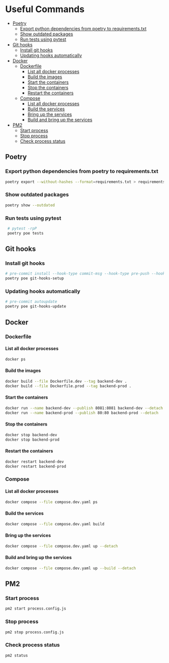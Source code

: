 # Useful Commands <!-- omit from toc -->

- [Poetry](#poetry)
  - [Export python dependencies from poetry to requirements.txt](#export-python-dependencies-from-poetry-to-requirementstxt)
  - [Show outdated packages](#show-outdated-packages)
  - [Run tests using pytest](#run-tests-using-pytest)
- [Git hooks](#git-hooks)
  - [Install git hooks](#install-git-hooks)
  - [Updating hooks automatically](#updating-hooks-automatically)
- [Docker](#docker)
  - [Dockerfile](#dockerfile)
    - [List all docker processes](#list-all-docker-processes)
    - [Build the images](#build-the-images)
    - [Start the containers](#start-the-containers)
    - [Stop the containers](#stop-the-containers)
    - [Restart the containers](#restart-the-containers)
  - [Compose](#compose)
    - [List all docker processes](#list-all-docker-processes-1)
    - [Build the services](#build-the-services)
    - [Bring up the services](#bring-up-the-services)
    - [Build and bring up the services](#build-and-bring-up-the-services)
- [PM2](#pm2)
  - [Start process](#start-process)
  - [Stop process](#stop-process)
  - [Check process status](#check-process-status)

## Poetry

### Export python dependencies from poetry to requirements.txt

```sh
poetry export --without-hashes --format=requirements.txt > requirements.txt
```

### Show outdated packages

```sh
poetry show --outdated
```

### Run tests using pytest

```sh
 # pytest -rpP
 poetry poe tests
```

## Git hooks

### Install git hooks

```sh
# pre-commit install --hook-type commit-msg --hook-type pre-push --hook-type pre-commit
poetry poe git-hooks-setup
```

### Updating hooks automatically

```sh
# pre-commit autoupdate
poetry poe git-hooks-update
```

## Docker

### Dockerfile

#### List all docker processes

```sh
docker ps
```

#### Build the images

```sh
docker build --file Dockerfile.dev --tag backend-dev .
docker build --file Dockerfile.prod --tag backend-prod .
```

#### Start the containers

```sh
docker run --name backend-dev --publish 8081:8081 backend-dev --detach
docker run --name backend-prod --publish 80:80 backend-prod --detach
```

#### Stop the containers

```sh
docker stop backend-dev
docker stop backend-prod
```

#### Restart the containers

```sh
docker restart backend-dev
docker restart backend-prod
```

### Compose

#### List all docker processes

```sh
docker compose --file compose.dev.yaml ps
```

#### Build the services

```sh
docker compose --file compose.dev.yaml build
```

#### Bring up the services

```sh
docker compose --file compose.dev.yaml up --detach
```


#### Build and bring up the services

```sh
docker compose --file compose.dev.yaml up --build --detach
```

## PM2

### Start process

```sh
pm2 start process.config.js
```

### Stop process

```sh
pm2 stop process.config.js
```

### Check process status

```sh
pm2 status
```
